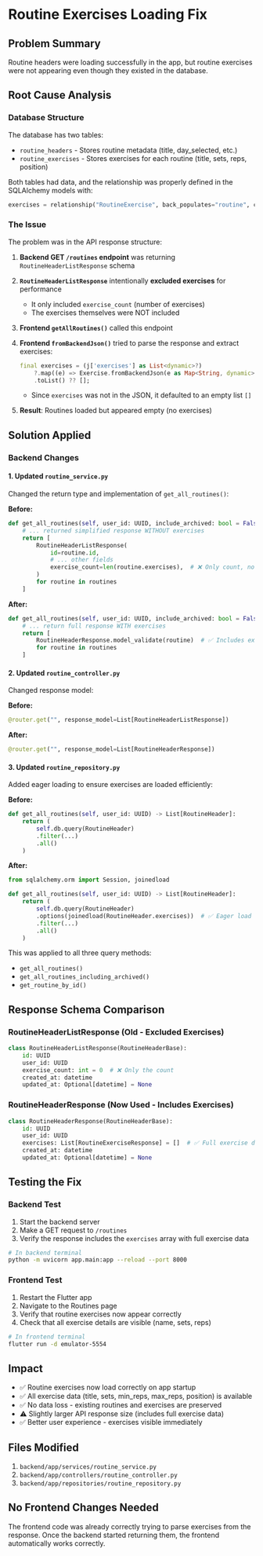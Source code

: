 # Routine Exercises Loading Fix

## Problem Summary
Routine headers were loading successfully in the app, but routine exercises were not appearing even though they existed in the database.

## Root Cause Analysis

### Database Structure
The database has two tables:
- `routine_headers` - Stores routine metadata (title, day_selected, etc.)
- `routine_exercises` - Stores exercises for each routine (title, sets, reps, position)

Both tables had data, and the relationship was properly defined in the SQLAlchemy models with:
```python
exercises = relationship("RoutineExercise", back_populates="routine", cascade="all, delete-orphan", order_by="RoutineExercise.position")
```

### The Issue
The problem was in the API response structure:

1. **Backend GET `/routines` endpoint** was returning `RoutineHeaderListResponse` schema
2. **`RoutineHeaderListResponse`** intentionally **excluded exercises** for performance
   - It only included `exercise_count` (number of exercises)
   - The exercises themselves were NOT included

3. **Frontend `getAllRoutines()`** called this endpoint
4. **Frontend `fromBackendJson()`** tried to parse the response and extract exercises:
   ```dart
   final exercises = (j['exercises'] as List<dynamic>?)
       ?.map((e) => Exercise.fromBackendJson(e as Map<String, dynamic>))
       .toList() ?? [];
   ```
   - Since `exercises` was not in the JSON, it defaulted to an empty list `[]`

5. **Result**: Routines loaded but appeared empty (no exercises)

## Solution Applied

### Backend Changes

#### 1. Updated `routine_service.py`
Changed the return type and implementation of `get_all_routines()`:

**Before:**
```python
def get_all_routines(self, user_id: UUID, include_archived: bool = False) -> List[RoutineHeaderListResponse]:
    # ... returned simplified response WITHOUT exercises
    return [
        RoutineHeaderListResponse(
            id=routine.id,
            # ... other fields
            exercise_count=len(routine.exercises),  # ❌ Only count, no exercises
        )
        for routine in routines
    ]
```

**After:**
```python
def get_all_routines(self, user_id: UUID, include_archived: bool = False) -> List[RoutineHeaderResponse]:
    # ... return full response WITH exercises
    return [
        RoutineHeaderResponse.model_validate(routine)  # ✅ Includes exercises
        for routine in routines
    ]
```

#### 2. Updated `routine_controller.py`
Changed response model:

**Before:**
```python
@router.get("", response_model=List[RoutineHeaderListResponse])
```

**After:**
```python
@router.get("", response_model=List[RoutineHeaderResponse])
```

#### 3. Updated `routine_repository.py`
Added eager loading to ensure exercises are loaded efficiently:

**Before:**
```python
def get_all_routines(self, user_id: UUID) -> List[RoutineHeader]:
    return (
        self.db.query(RoutineHeader)
        .filter(...)
        .all()
    )
```

**After:**
```python
from sqlalchemy.orm import Session, joinedload

def get_all_routines(self, user_id: UUID) -> List[RoutineHeader]:
    return (
        self.db.query(RoutineHeader)
        .options(joinedload(RoutineHeader.exercises))  # ✅ Eager load exercises
        .filter(...)
        .all()
    )
```

This was applied to all three query methods:
- `get_all_routines()`
- `get_all_routines_including_archived()`
- `get_routine_by_id()`

## Response Schema Comparison

### RoutineHeaderListResponse (Old - Excluded Exercises)
```python
class RoutineHeaderListResponse(RoutineHeaderBase):
    id: UUID
    user_id: UUID
    exercise_count: int = 0  # ❌ Only the count
    created_at: datetime
    updated_at: Optional[datetime] = None
```

### RoutineHeaderResponse (Now Used - Includes Exercises)
```python
class RoutineHeaderResponse(RoutineHeaderBase):
    id: UUID
    user_id: UUID
    exercises: List[RoutineExerciseResponse] = []  # ✅ Full exercise data
    created_at: datetime
    updated_at: Optional[datetime] = None
```

## Testing the Fix

### Backend Test
1. Start the backend server
2. Make a GET request to `/routines`
3. Verify the response includes the `exercises` array with full exercise data

```bash
# In backend terminal
python -m uvicorn app.main:app --reload --port 8000
```

### Frontend Test
1. Restart the Flutter app
2. Navigate to the Routines page
3. Verify that routine exercises now appear correctly
4. Check that all exercise details are visible (name, sets, reps)

```bash
# In frontend terminal
flutter run -d emulator-5554
```

## Impact
- ✅ Routine exercises now load correctly on app startup
- ✅ All exercise data (title, sets, min_reps, max_reps, position) is available
- ✅ No data loss - existing routines and exercises are preserved
- ⚠️ Slightly larger API response size (includes full exercise data)
- ✅ Better user experience - exercises visible immediately

## Files Modified
1. `backend/app/services/routine_service.py`
2. `backend/app/controllers/routine_controller.py`
3. `backend/app/repositories/routine_repository.py`

## No Frontend Changes Needed
The frontend code was already correctly trying to parse exercises from the response. Once the backend started returning them, the frontend automatically works correctly.
